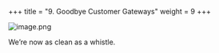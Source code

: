 +++
title = "9. Goodbye Customer Gateways"
weight = 9
+++


![image.png](/images/008-viii-clean-it-up/41-307522-image.png)


We’re now as clean as a whistle. 


